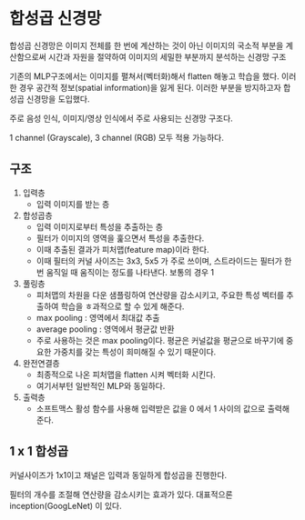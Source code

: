 # 합성곱 신경망

합성곱 신경망은 이미지 전체를 한 번에 계산하는 것이 아닌 이미지의 국소적 부분을 계산함으로써 시간과 자원을 절약하여 이미지의 세밀한 부분까지 분석하는 신경망 구조



기존의 MLP구조에서는 이미지를 펼쳐서(벡터화)해서 flatten 해놓고 학습을 했다. 이러한 경우 공간적 정보(spatial information)을 잃게 된다. 이러한 부분을 방지하고자 합성곱 신경망을 도입했다.



주로 음성 인식, 이미지/영상 인식에서 주로 사용되는 신경망 구조다.

1 channel (Grayscale), 3 channel (RGB) 모두 적용 가능하다.



## 구조

1. 입력층
   - 입력 이미지를 받는 층
2. 합성곱층
   - 입력 이미지로부터 특성을 추출하는 층
   - 필터가 이미지의 영역을 훑으면서 특성을 추출한다.
   - 이때 추출된 결과가 피처맵(feature map)이라 한다.
   - 이때 필터의 커널 사이즈는 3x3, 5x5 가 주로 쓰이며, 스트라이드는 필터가 한번 움직일 때 움직이는 정도를 나타낸다. 보통의 경우 1
3. 풀링층
   - 피처맵의 차원을 다운 샘플링하여 연산량을 감소시키고, 주요한 특성 벡터를 추출하여 학습을 ㅎ과적으로 할 수 있게 해준다.
   - max pooling : 영역에서 최대값 추출
   - average pooling : 영역에서 평균값 반환
   - 주로 사용하는 것은 max pooling이다. 평균은 커널값을 평균으로 바꾸기에 중요한 가중치를 갖는 특성이 희미해질 수 있기 때문이다.
4. 완전연결층
   - 최종적으로 나온 피처맵을 flatten 시켜 벡터화 시킨다.
   - 여기서부턴 일반적인 MLP와 동일하다.
5. 출력층
   - 소프트맥스 활성 함수를 사용해 입력받은 값을 0 에서 1 사이의 값으로 출력해준다.



## 1 x 1 합성곱

커널사이즈가 1x1이고 채널은 입력과 동일하게 합성곱을 진행한다. 

필터의 개수를 조절해 연산량을 감소시키는 효과가 있다. 대표적으론 inception(GoogLeNet) 이 있다.



